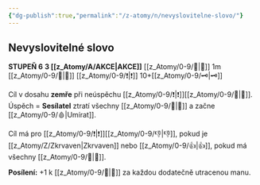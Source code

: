 ```yaml
---
{"dg-publish":true,"permalink":"/z-atomy/n/nevyslovitelne-slovo/"}
---
```


## Nevyslovitelné slovo  
**STUPEŇ 6**
**3 [[z_Atomy/A/AKCE\|AKCE]]**
[[z_Atomy/0-9/🫱\|🫱]] 1m
[[z_Atomy/0-9/📶\|📶]] [[z_Atomy/0-9/❗\|❗]] 10+[[z_Atomy/0-9/🗝\|🗝]]

Cíl v dosahu **zemře** při neúspěchu [[z_Atomy/0-9/❗\|❗]][[z_Atomy/0-9/📖\|📖]].
Úspěch = **Sesílatel** ztratí všechny [[z_Atomy/0-9/💖\|💖]] a začne [[z_Atomy/0-9/🩸\|Umírat]].

Cíl má pro [[z_Atomy/0-9/❗\|❗]][[z_Atomy/0-9/👎\|👎]], pokud je [[z_Atomy/Z/Zkrvaven\|Zkrvaven]] nebo [[z_Atomy/0-9/👍\|👍]], pokud má všechny [[z_Atomy/0-9/💖\|💖]].

**Posílení:** +1 k [[z_Atomy/0-9/📶\|📶]] za každou dodatečně utracenou manu.